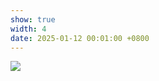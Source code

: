 ```yaml
---
show: true
width: 4
date: 2025-01-12 00:01:00 +0800
---
```

<div>
    <img src="{{ 'assets/images/badges/MIT_Social_circle.png' | relative_url }}" class="img-fluid rounded" >
    </a>
</div>
